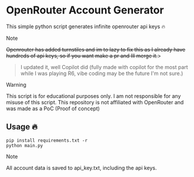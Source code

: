 
# OpenRouter Account Generator
 This simple python script generates infinite openrouter api keys 🔥
 
> [!NOTE]
> ~~Openrouter has added turnstiles and im to lazy to fix this as I already have hundreds of api keys, so if you want make a pr and Ill merge it.~~>

> I updated it, well Copilot did (fully made with copilot for the most part while I was playing R6, vibe coding may be the future I'm not sure.)

> [!WARNING]
> This script is for educational purposes only. I am not responsible for any misuse of this script. This repository is not affiliated with OpenRouter and was made as a PoC (Proof of concept)

## Usage 🔥

```
pip install requirements.txt -r
python main.py
```

> [!NOTE]
> All account data is saved to api_key.txt, including the api keys.
